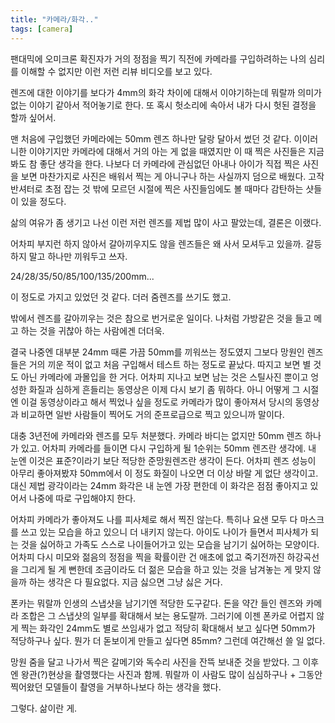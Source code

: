 ```yaml
---
title: "카메라/화각.."
tags: [camera]
---
```


팬대믹에 오미크론 확진자가 거의 정점을 찍기 직전에 카메라를 구입하려하는 나의 심리를 이해할 수 없지만 이런 저런 리뷰 비디오를 보고 있다.

렌즈에 대한 이야기를 보다가 4mm의 화각 차이에 대해서 이야기하는데 뭐랄까 의미가 없는 이야기 같아서 적어놓기로 한다. 또 혹시 헛소리에 속아서 내가 다시 헛된 결정을 할까 싶어서.

맨 처음에 구입했던 카메라에는 50mm 렌즈 하나만 달랑 달아서 썼던 것 같다. 이이러니한 이야기지만 카메라에 대해서 거의 아는 게 없을 때였지만 이 때 찍은 사진들은 지금봐도 참 좋단 생각을 한다. 나보다 더 카메라에 관심없던 아내나 아이가 직접 찍은 사진을 보면 마찬가지로 사진은 배워서 찍는 게 아니구나 하는 사실까지 덤으로 배웠다. 고작 반셔터로 초점 잡는 것 밖에 모르던 시절에 찍은 사진들임에도 볼 때마다 감탄하는 샷들이 있을 정도다.

삶의 여유가 좀 생기고 나선 이런 저런 렌즈를 제법 많이 사고 팔았는데, 결론은 이랬다.

어차피 부지런 하지 않아서 갈아끼우지도 않을 렌즈들은 왜 사서 모셔두고 있을까. 갈등하지 말고 하나만 끼워두고 쓰자.

24/28/35/50/85/100/135/200mm... 

이 정도로 가지고 있었던 것 같다. 더러 줌렌즈를 쓰기도 했고. 

밖에서 렌즈를 갈아끼우는 것은 참으로 번거로운 일이다. 나처럼 가방같은 것을 들고 메고 하는 것을 귀찮아 하는 사람에겐 더더욱. 

결국 나중엔 대부분 24mm 때론 가끔 50mm를 끼워쓰는 정도였지 그보다 망원인 렌즈들은 거의 끼운 적이 없고 처음 구입해서 테스트 하는 정도로 끝났다. 따지고 보면 별 것도 아닌 카메라에 과몰입을 한 거다. 어차피 지나고 보면 남는 것은 스틸사진 뿐이고 엉성한 화질과 심하게 흔들리는 동영상은 이제 다시 보기 좀 뭐하다. 아니 어떻게 그 시절엔 이걸 동영상이라고 해서 찍었나 싶을 정도로 카메라가 많이 좋아져서 당시의 동영상과 비교하면 일반 사람들이 찍어도 거의 준프로급으로 찍고 있으니까 말이다.

대충 3년전에 카메라와 렌즈를 모두 처분했다. 카메라 바디는 없지만 50mm 렌즈 하나가 있고. 어차피 카메라를 들이면 다시 구입하게 될 1순위는 50mm 렌즈란 생각에. 내 눈엔 이것은 표준?이라기 보단 적당한 준망원렌즈란 생각이 든다. 어차피 렌즈 성능이 아무리 좋아져봤쟈 50mm에서 이 정도 화질이 나오면 더 이상 바랄 게 없단 생각이고. 대신 제법 광각이라는 24mm 화각은 내 눈엔 가장 편한데 이 화각은 점점 좋아지고 있어서 나중에 따로 구입해야지 한다.

어차피 카메라가 좋아져도 나를 피사체로 해서 찍진 않는다. 특히나 요샌 모두 다 마스크를 쓰고 있는 모습을 하고 있으니 더 내키지 않는다. 아이도 나이가 들면서 피사체가 되는 것을 싫어하고 가족도 스스로 나이들어가고 있는 모습을 남기기 싫어하는 모양이다. 어차피 다시 미모와 젊음의 정점을 찍을 확률이란 건 애초에 없고 죽기전까진 하강곡선을 그리게 될 게 뻔한데 조금이라도 더 젊은 모습을 하고 있는 것을 남겨놓는 게 맞지 않을까 하는 생각은 다 필요없다. 지금 싫으면 그냥 싫은 거다.

폰카는 뭐랄까 인생의 스냅샷을 남기기엔 적당한 도구같다. 돈을 약간 들인 렌즈와 카메라 조합은 그 스냅샷의 일부를 확대해서 보는 용도랄까. 그러기에 이젠 폰카로 어렵지 않게 찍는 화각인 24mm도 별로 쓰임새가 없고 적당히 확대해서 보고 싶다면 50mm가 적당하구나 싶다. 뭔가 더 돋보이게 만들고 싶다면 85mm? 그런데 여간해선 쓸 일 없다.

망원 줌을 달고 나가서 찍은 갈메기와 독수리 사진을 잔뜩 보내준 것을 받았다. 그 이후엔 왕관(?)현상을 촬영했다는 사진과 함께. 뭐랄까 이 사람도 많이 심심하구나 + 그동안 찍어왔던 모델들이 촬영을 거부하나보다 하는 생각을 했다. 

그렇다. 삶이란 게.